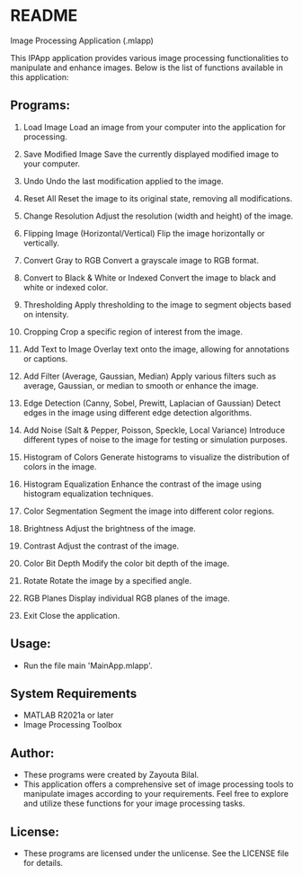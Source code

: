 # README
Image Processing Application (.mlapp)

This IPApp application provides various image processing functionalities to manipulate and enhance images. Below is the list of functions available in this application:

## Programs:
1. Load Image
Load an image from your computer into the application for processing.

2. Save Modified Image
Save the currently displayed modified image to your computer.

3. Undo
Undo the last modification applied to the image.

4. Reset All
Reset the image to its original state, removing all modifications.

5. Change Resolution
Adjust the resolution (width and height) of the image.

6. Flipping Image (Horizontal/Vertical)
Flip the image horizontally or vertically.

7. Convert Gray to RGB
Convert a grayscale image to RGB format.

8. Convert to Black & White or Indexed
Convert the image to black and white or indexed color.

9. Thresholding
Apply thresholding to the image to segment objects based on intensity.

10. Cropping
Crop a specific region of interest from the image.

11. Add Text to Image
Overlay text onto the image, allowing for annotations or captions.

12. Add Filter (Average, Gaussian, Median)
Apply various filters such as average, Gaussian, or median to smooth or enhance the image.

13. Edge Detection (Canny, Sobel, Prewitt, Laplacian of Gaussian)
Detect edges in the image using different edge detection algorithms.

14. Add Noise (Salt & Pepper, Poisson, Speckle, Local Variance)
Introduce different types of noise to the image for testing or simulation purposes.

15. Histogram of Colors
Generate histograms to visualize the distribution of colors in the image.

16. Histogram Equalization
Enhance the contrast of the image using histogram equalization techniques.

17. Color Segmentation
Segment the image into different color regions.

18. Brightness
Adjust the brightness of the image.

19. Contrast
Adjust the contrast of the image.

20. Color Bit Depth
Modify the color bit depth of the image.

21. Rotate
Rotate the image by a specified angle.

22. RGB Planes
Display individual RGB planes of the image.

23. Exit
Close the application.

## Usage:
- Run the file main 'MainApp.mlapp'.

## System Requirements
- MATLAB R2021a or later
- Image Processing Toolbox 

## Author:
- These programs were created by Zayouta Bilal.
- This application offers a comprehensive set of image processing tools to manipulate images according to your requirements. Feel free to explore and utilize these functions for your image processing tasks.

## License:
- These programs are licensed under the  unlicense. See the LICENSE file for details.
